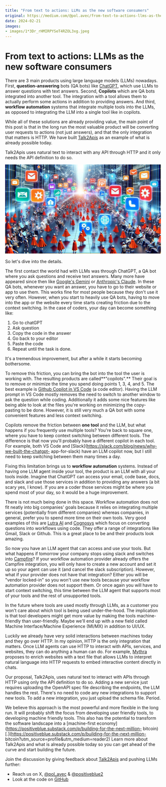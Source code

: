 ```yaml
---
title: "From text to actions: LLMs as the new software consumers"
original: https://medium.com/@pol.avec/from-text-to-actions-llms-as-the-new-software-consumers-8dc5fd065623
date: 2024-02-21
images:
- images/1*3Dr_rHMIRPYSeT4RZOL3xg.jpeg
---
```

# From text to actions: LLMs as the new software consumers

There are 3 main products using large language models (LLMs) nowadays. First, **question-answering** bots (QA bots) like [ChatGPT](https://chatgpt.com), which use LLMs to answer questions with text answers. Second, **Copilots** which are QA bots integrated into another tool. The integration with a tool allows them to actually perform some actions in addition to providing answers. And third, **workflow automation** systems that integrate multiple tools into the LLMs, as opposed to integrating the LLM into a single tool like in copilots.

While all of these solutions are already providing value, the main point of this post is that in the long run the most valuable product will be converting user requests to actions (not just answers), and that the only integration that matters is HTTP. We have built [Talk2Apis](https://github.com/kafkasl/talk2apis) as an example of what is already possible today.

Talk2Apis uses natural text to interact with any API through HTTP and it only needs the API definition to do so.

![AI agents acting in the market](https://raw.githubusercontent.com/kafkasl/medium2md/main/posts/images/text-to-action-market.jpeg)


So let's dive into the details.

The first contact the world had with LLMs was through ChatGPT, a QA bot where
you ask questions and receive text answers. Many more have appeared since then
like [Google's Gemini](https://gemini.google.com/app) or [Anthropic's
Claude](https://www.anthropic.com/news/introducing-claude). In these QA bots,
whenever you want an answer, you have to go to their website or app to use
them. This works fine for most people because they don't use it very often.
However, when you start to heavily use QA bots, having to move into the app or
the website every time starts creating friction due to the context switching.
In the case of coders, your day can become something like:

  1. Go to chatGPT
  2. Ask question
  3. Copy the code in the answer
  4. Go back to your editor
  5. Paste the code
  6. Repeat until the task is done.

It's a tremendous improvement, but after a while it starts becoming
bothersome.

To remove this friction, you can bring the bot into the tool the user is
working with. The resulting products are called**"copilots".** Their goal is
to remove or minimize the time you spend doing points 1, 3, 4, and 5. The best
example is [Github Copilot in VS
Code](https://code.visualstudio.com/docs/copilot/overview) (a code editor).
Having the LLM prompt in VS Code mostly removes the need to switch to another
window to ask the question while coding. Additionally it adds some nice
features like being able to look at the files you're working on minimizing the
copy-pasting to be done. However, it is still very much a QA bot with some
convenient features and less context switching.

Copilots remove the friction between **one tool** and the LLM, but what
happens if you frequently use multiple tools? You're back to square one, where
you have to keep context switching between different tools. The difference is
that now you'll probably have a different copilot in each tool. For example,
both VS Code and [Slack](https://slack.com/blog/news/why-we-built-the-chatgpt-
app-for-slack) have an LLM copilot now, but I still need to keep switching
between them many times a day.

Fixing this limitation brings us to **workflow automation** systems. Instead
of having one LLM agent inside your tool, the product is an LLM with all your
tools inside. Imagine that ChatGPT can access your email, code base, docs, and
slack and use those services in addition to providing any answers (a bit scary
yes, I know). If you are a coder those services might be where you spend most
of your day, so it would be a huge improvement.

There is not much being done in this space. Workflow automation does not fit
neatly into big companies' goals because it relies on integrating multiple
services (potentially from different companies) whereas companies, in general,
prefer you to spend more time on their own tools. Very good examples of this
are [Lutra AI](https://x.com/Lutra_AI) and
[Cognosys](https://x.com/cognosysai) which focus on converting questions into
workflows using code. They offer a range of integrations like Gmail, Slack or
Github. This is a great place to be and their products look amazing.

So now you have an LLM agent that can access and use your tools. But what
happens if tomorrow your company stops using slack and switches into
[Campfire](https://once.com/campfire)? If your workflow automation provider
already offers the Campfire integration, you will only have to create a new
account and set it up so your agent can use it (and cancel the slack
subscription). However, what if your provider does not have that integration?
Either you will be "vendor locked-in" so you won't use new tools because your
workflow automation provider does not support them. Or once again you will
have to start context switching, this time between the LLM agent that supports
most of your tools and the rest of unsupported tools.

In the future where tools are used mostly through LLMs, as a customer you
won't care about which tool is being used under-the-hood. The implication is
that tool developers might get more value by making the tools machine-friendly
than user-friendly. Maybe we'll end up with a new field called Machine
Interface/Machine Experience (MI/MX) in addition to UI/UX.

Luckily we already have very solid interactions between machines today and
they go over HTTP. In my opinion, HTTP is the only integration that matters.
Once LLM agents can use HTTP to interact with APIs, services, and websites,
they can do anything a human can do. For example,
[Mythra](https://mythra.vercel.app/) proposes to enrich websites with a text
file that allows LLMs to interpret natural language into HTTP requests to
embed interactive content directly in chats.

Our proposal, Talk2Apis, uses natural text to interact with APIs through HTTP
using only the API definition to do so. Adding a new service just requires
uploading the OpenAPI spec file describing the endpoints, the LLM handles the
rest. There's no need to code any new integrations to support new tools. To
add a new integration, you just upload the schema file. Period.

We believe this approach is the most powerful and more flexible in the long
run. It will probably shift the focus from developing user friendly tools, to
developing machine friendly tools. This also has the potential to transform
the software landscape into a [machine-first
economy](https://positiveblue.substack.com/p/building-for-the-next-million-
bitcoin)[.](https://positiveblue.substack.com/p/building-for-the-next-million-
bitcoin?utm_source=profile&utm_medium=reader2) Learn more about
Talk2Apis and what is already possible today so you
can get ahead of the curve and start building the future.

Join the discussion by giving feedback about [Talk2Apis](https://github.com/kafkasl/talk2apis)
and pushing LLMs further:

  * Reach us on X, [@pol_avec](https://x.com/pol_avec) & [@positiveblue2](https://x.com/positiveblue2)
  * Look at the code on [GitHub](https://github.com/kafkasl/talk2apis)


